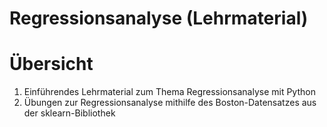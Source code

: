 # Regressionsanalyse (Lehrmaterial)



# Übersicht

  1) Einführendes Lehrmaterial zum Thema Regressionsanalyse mit Python
  2) Übungen zur Regressionsanalyse mithilfe des Boston-Datensatzes aus der sklearn-Bibliothek
